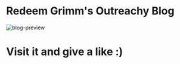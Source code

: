 # Redeem Grimm's Outreachy Blog

![blog-preview](https://user-images.githubusercontent.com/45304978/213837325-e7db3a36-35d4-467f-adf9-e731a014ed0d.JPG)

# Visit it and give a like :)
